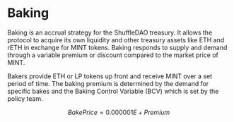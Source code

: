 
# Baking
Baking is an accrual strategy for the ShuffleDAO treasury. It allows the protocol to acquire its own liquidity and other treasury assets like ETH and rETH in exchange for MINT tokens. Baking responds to supply and demand through a variable premium or discount compared to the market price of MINT. 

Bakers provide ETH or LP tokens up front and receive MINT over a set period of time. The baking premium is determined by the demand for specific bakes and the Baking Control Variable (BCV) which is set by the policy team. 


$$
BakePrice = 0.000001E + Premium
$$